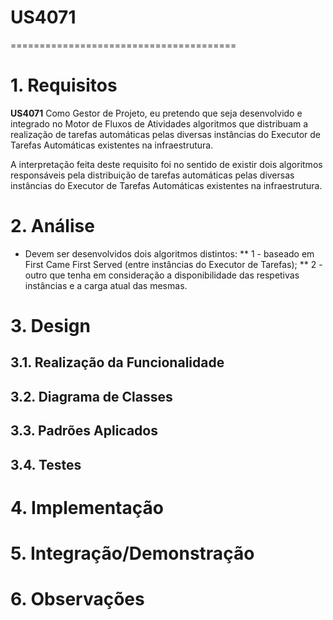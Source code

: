 # US4071
=======================================


# 1. Requisitos

**US4071** Como Gestor de Projeto, eu pretendo que seja desenvolvido e integrado no Motor de Fluxos de Atividades  algoritmos que distribuam a realização de tarefas automáticas pelas diversas instâncias do Executor de Tarefas Automáticas existentes na infraestrutura.

A interpretação feita deste requisito foi no sentido de existir dois algoritmos responsáveis pela distribuição de tarefas automáticas pelas diversas instâncias do Executor de Tarefas Automáticas existentes na infraestrutura.

# 2. Análise

* Devem ser desenvolvidos dois algoritmos distintos:
** 1 - baseado em First Came First Served  (entre instâncias do Executor de Tarefas); 
** 2 - outro que tenha em consideração a disponibilidade das respetivas instâncias e a carga atual das mesmas.

# 3. Design

## 3.1. Realização da Funcionalidade


## 3.2. Diagrama de Classes


## 3.3. Padrões Aplicados


## 3.4. Testes 


# 4. Implementação


# 5. Integração/Demonstração


# 6. Observações





